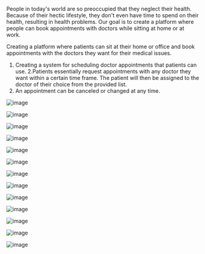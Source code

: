 People in today's world are so preoccupied that they neglect their health. Because of their hectic lifestyle, they don't even have time to spend on their health, resulting in health problems. Our goal is to create a platform where people can book appointments with doctors while sitting at home or at work.

Creating a platform where patients can sit at their home or office and book appointments with the doctors they want for their medical issues.
1. Creating a system for scheduling doctor appointments that patients can use.
2.Patients essentially request appointments with any doctor they want within a certain time frame. The patient will then be assigned to the doctor of their choice from the provided list.
3. An appointment can be canceled or changed at any time.


![image](https://user-images.githubusercontent.com/57935798/202937424-3c6f7f6c-fdb4-471a-bfd8-26dd8a6ad041.png)

![image](https://user-images.githubusercontent.com/57935798/202937442-8257ed53-8ff5-4d8b-b379-cca5a706a5c7.png)

![image](https://user-images.githubusercontent.com/57935798/202937245-2c9f4b5b-68d4-45d8-834d-7e3361db9898.png)

![image](https://user-images.githubusercontent.com/57935798/202937254-ad5b4b7c-dceb-4ca6-84ed-68671cd61345.png)

![image](https://user-images.githubusercontent.com/57935798/202937265-acb752f2-3763-4ee7-81e0-9259d4237f4b.png)

![image](https://user-images.githubusercontent.com/57935798/202937278-d914cba4-1036-427a-8603-113898d62cec.png)

![image](https://user-images.githubusercontent.com/57935798/202937368-9ea95535-077f-4a88-bb47-e75340ebe6ea.png)

![image](https://user-images.githubusercontent.com/57935798/202937398-0459c59a-19d6-4830-806b-4bc57786f9b4.png)

![image](https://user-images.githubusercontent.com/57935798/202937408-245dfa1c-bb83-4e50-b4a2-e0d1a0c62107.png)

![image](https://user-images.githubusercontent.com/57935798/202937477-ba44fee9-2bd7-40ba-9b28-9f76811385fa.png)

![image](https://user-images.githubusercontent.com/57935798/202937488-e59ca38f-2149-4538-8174-fcc1d0b4fde7.png)

![image](https://user-images.githubusercontent.com/57935798/202937493-c045df2b-0112-4395-9287-eba612ec07a5.png)

![image](https://user-images.githubusercontent.com/57935798/202937507-224cfbed-d971-41f1-8943-241f66e98b70.png)


